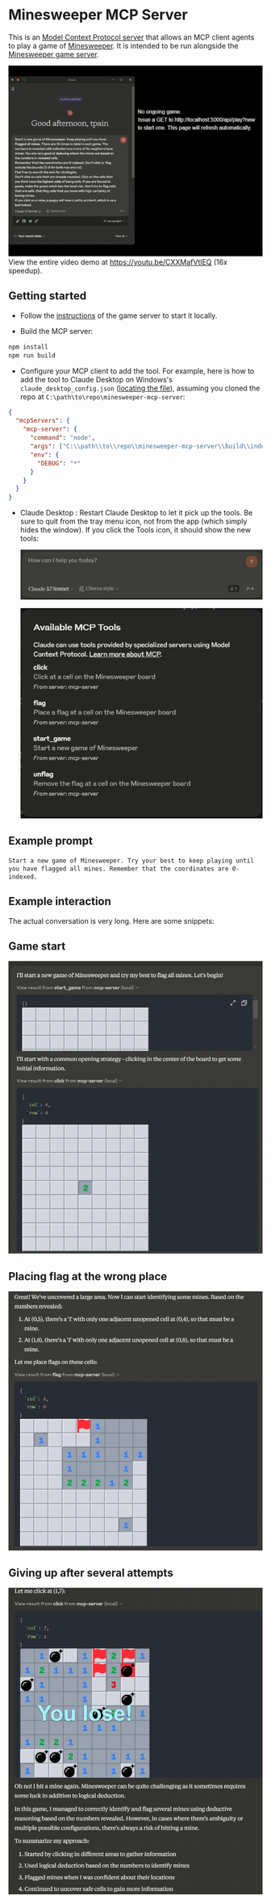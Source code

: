 # Minesweeper MCP Server

This is an [Model Context Protocol server](https://github.com/modelcontextprotocol/servers) that allows an MCP client agents to play a game of [Minesweeper](<https://en.wikipedia.org/wiki/Minesweeper_(video_game)>). It is intended to be run alongside the [Minesweeper game server](https://github.com/tonypan2/minesweeper-server).

![Screen capture](static/screen_recording.gif?raw=true)
View the entire video demo at https://youtu.be/CXXMafVtlEQ (16x speedup).

## Getting started

- Follow the [instructions](https://github.com/tonypan2/minesweeper-server) of the game server to start it locally.

* Build the MCP server:

```bash
npm install
npm run build
```

- Configure your MCP client to add the tool. For example, here is how to add the tool to Claude Desktop on Windows's `claude_desktop_config.json` ([locating the file](https://gist.github.com/feveromo/7a340d7795fca1ccd535a5802b976e1f#3-configure-claude-desktop)), assuming you cloned the repo at `C:\path\to\repo\minesweeper-mcp-server`:

```JSON
{
  "mcpServers": {
    "mcp-server": {
      "command": "node",
      "args": ["C:\\path\\to\\repo\\minesweeper-mcp-server\\build\\index.js"],
      "env": {
        "DEBUG": "*"
      }
    }
  }
}

```

- Claude Desktop : Restart Claude Desktop to let it pick up the tools. Be sure to quit from the tray menu icon, not from the app (which simply hides the window). If you click the Tools icon, it should show the new tools:

  ![Screenshot of Claude Desktop homepage](static/claude_home.png?raw=true)

  ![Screenshot of new tools](static/claude_tools.png?raw=true)

## Example prompt

```
Start a new game of Minesweeper. Try your best to keep playing until you have flagged all mines. Remember that the coordinates are 0-indexed.
```

## Example interaction

The actual conversation is very long. Here are some snippets:

## Game start

![Game starts](static/game-start.png)

## Placing flag at the wrong place

![Claude places flag at the wrong place](static/wrong-flag.png)

## Giving up after several attempts

![Claude gives up](static/gave-up.png)
